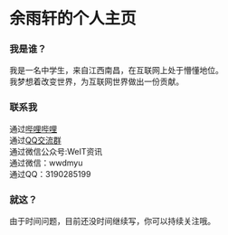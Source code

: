 # 余雨轩的个人主页  
### 我是谁？
我是一名中学生，来自江西南昌，在互联网上处于懵懂地位。  
我梦想着改变世界，为互联网世界做出一份贡献。  
  
  
### 联系我
通过[哔哩哔哩](https://space.bilibili.com/18853927)  
通过[QQ交流群](https://jq.qq.com/?_wv=1027&k=aYahMYxa)  
通过微信公众号:WeIT资讯  
通过微信：wwdmyu  
通过QQ：3190285199  
  
  
  
### 就这？  
由于时间问题，目前还没时间继续写，你可以持续关注哦。  
